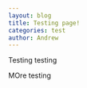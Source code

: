 ```yaml
---
layout: blog
title: Testing page!
categories: test
author: Andrew
---
```


Testing testing

MOre testing